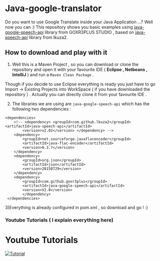 # Java-google-translator
Do you want to use Google Translate inside your Java Application ...? Well now you can :) This repository shows you basic examples
using [java-google-speech-api](https://github.com/goxr3plus/java-speech-api) library from GOXR3PLUS STUDIO , based on [java-speech-api](https://github.com/lkuza2/java-speech-api) library from lkuza2.


## How to download and play with it 

1) Well this is a Maven Project , so you can download or clone the repository and open it with your favourite IDE ( **Eclipse , Netbeans , IntelliJ** )
and run a ``` Maven Clean Package ``` .

Though if you decide to use Eclipse everything is ready  you just have to go Import -> Existing Projects into WorkSpace ( if you have downloaded the repository ) .
Actually you can directly clone it from your favourite IDE . 

2) The libraries we are using are `java-google-speech-api` which has the following two dependencies :

```
<dependencies>
	<!-- <dependency> <groupId>com.github.lkuza2</groupId> <artifactId>java-speech-api</artifactId> 
		<version>v2.02</version> </dependency> -->
	<dependency>
		<groupId>net.sourceforge.javaflacencoder</groupId>
		<artifactId>java-flac-encoder</artifactId>
		<version>0.3.7</version>
	</dependency>
	<dependency>
		<groupId>org.json</groupId>
		<artifactId>json</artifactId>
		<version>20150729</version>
	</dependency>
	<dependency>
		<groupId>com.github.goxr3plus</groupId>
		<artifactId>java-google-speech-api</artifactId>
		<version>V2.0</version>
		</dependency>
 </dependencies>
  ```
  3)Everything is already configured in pom.xml , so download and go ! :)

### Youtube Tutorials ( I explain everything here)

# Youtube Tutorials

[![Tutorial](http://img.youtube.com/vi/H9G02EkohtU/0.jpg)](https://www.youtube.com/watch?v=H9G02EkohtU)





